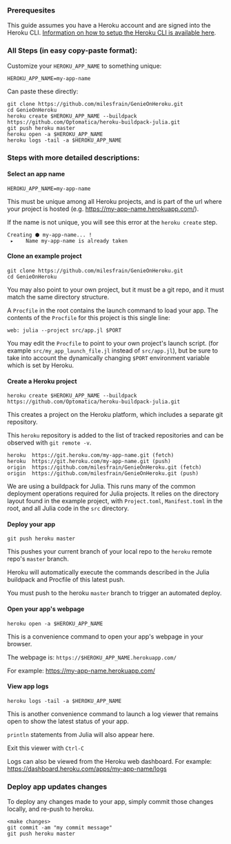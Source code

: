 ### Prerequesites
This guide assumes you have a Heroku account and are signed into the Heroku CLI. [Information on how to setup the Heroku CLI is available here](https://devcenter.heroku.com/articles/heroku-cli).

### All Steps (in easy copy-paste format):
Customize your `HEROKU_APP_NAME` to something unique:
```
HEROKU_APP_NAME=my-app-name
```
Can paste these directly:
```
git clone https://github.com/milesfrain/GenieOnHeroku.git
cd GenieOnHeroku
heroku create $HEROKU_APP_NAME --buildpack https://github.com/Optomatica/heroku-buildpack-julia.git
git push heroku master
heroku open -a $HEROKU_APP_NAME
heroku logs -tail -a $HEROKU_APP_NAME
```

### Steps with more detailed descriptions:
#### Select an app name
```
HEROKU_APP_NAME=my-app-name
```
This must be unique among all Heroku projects, and is part of the url where your project is hosted (e.g. https://my-app-name.herokuapp.com/).

If the name is not unique, you will see this error at the `heroku create` step.
```
Creating ⬢ my-app-name... !
 ▸    Name my-app-name is already taken
```

#### Clone an example project
```
git clone https://github.com/milesfrain/GenieOnHeroku.git
cd GenieOnHeroku
```
You may also point to your own project, but it must be a git repo, and it must match the same directory structure.

A `Procfile` in the root contains the launch command to load your app.
The contents of the `Procfile` for this project is this single line:
```
web: julia --project src/app.jl $PORT
```
You may edit the `Procfile` to point to your own project's launch script. (for example `src/my_app_launch_file.jl` instead of `src/app.jl`),
but be sure to take into account the dynamically changing `$PORT` environment variable which is set by Heroku.

#### Create a Heroku project
```
heroku create $HEROKU_APP_NAME --buildpack https://github.com/Optomatica/heroku-buildpack-julia.git
```
This creates a project on the Heroku platform, which includes a separate git repository.

This `heroku` repository is added to the list of tracked repositories and can be observed with `git remote -v`.
```
heroku  https://git.heroku.com/my-app-name.git (fetch)
heroku  https://git.heroku.com/my-app-name.git (push)
origin  https://github.com/milesfrain/GenieOnHeroku.git (fetch)
origin  https://github.com/milesfrain/GenieOnHeroku.git (push)
```

We are using a buildpack for Julia. This runs many of the common deployment operations required for Julia projects.
It relies on the directory layout found in the example project, with `Project.toml`, `Manifest.toml` in the root,
and all Julia code in the `src` directory.

#### Deploy your app
```
git push heroku master
```
This pushes your current branch of your local repo to the `heroku` remote repo's `master` branch.

Heroku will automatically execute the commands described in the Julia buildpack and Procfile of this latest push.

You must push to the heroku `master` branch to trigger an automated deploy.

#### Open your app's webpage
```
heroku open -a $HEROKU_APP_NAME
```
This is a convenience command to open your app's webpage in your browser.

The webpage is: `https://$HEROKU_APP_NAME.herokuapp.com/`

For example: https://my-app-name.herokuapp.com/

#### View app logs
```
heroku logs -tail -a $HEROKU_APP_NAME
```
This is another convenience command to launch a log viewer that remains open to show the latest status of your app.

`println` statements from Julia will also appear here.

Exit this viewer with `Ctrl-C`

Logs can also be viewed from the Heroku web dashboard.
For example: https://dashboard.heroku.com/apps/my-app-name/logs

### Deploy app updates changes
To deploy any changes made to your app, simply commit those changes locally, and re-push to heroku.
```
<make changes>
git commit -am "my commit message"
git push heroku master
```


